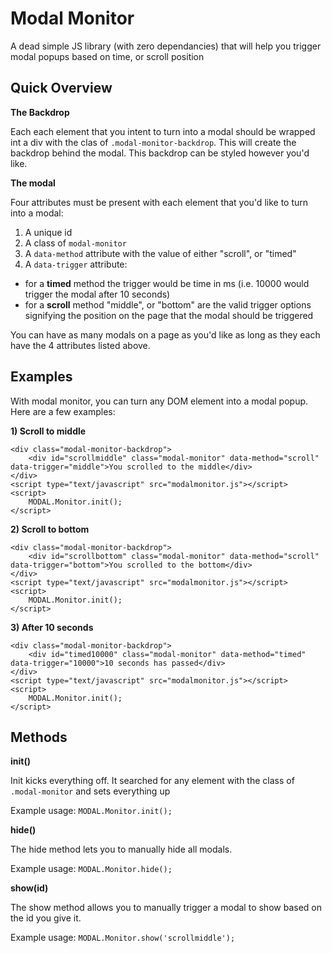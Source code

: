 # Modal Monitor
A dead simple JS library (with zero dependancies) that will help you trigger modal popups based on time, or scroll position

## Quick Overview

**The Backdrop**

Each each element that you intent to turn into a modal should be wrapped int a div with the clas of `.modal-monitor-backdrop`. This will create the backdrop behind the modal. This backdrop can be styled however you'd like.

**The modal**

Four attributes must be present with each element that you'd like to turn into a modal:

1. A unique id
2. A class of `modal-monitor`
3. A `data-method` attribute with the value of either "scroll", or "timed"
4. A `data-trigger` attribute:
  - for a **timed** method the trigger would be time in ms (i.e. 10000 would trigger the modal after 10 seconds)
  - for a **scroll** method "middle", or "bottom" are the valid trigger options signifying the position on the page that the modal should be triggered

You can have as many modals on a page as you'd like as long as they each have the 4 attributes listed above.

## Examples
With modal monitor, you can turn any DOM element into a modal popup. Here are a few examples:

**1) Scroll to middle**
```
<div class="modal-monitor-backdrop">
	<div id="scrollmiddle" class="modal-monitor" data-method="scroll" data-trigger="middle">You scrolled to the middle</div>
</div>
<script type="text/javascript" src="modalmonitor.js"></script>
<script>
	MODAL.Monitor.init();
</script>
```

**2) Scroll to bottom**
```
<div class="modal-monitor-backdrop">
	<div id="scrollbottom" class="modal-monitor" data-method="scroll" data-trigger="bottom">You scrolled to the bottom</div>
</div>
<script type="text/javascript" src="modalmonitor.js"></script>
<script>
	MODAL.Monitor.init();
</script>
```

**3) After 10 seconds**
```
<div class="modal-monitor-backdrop">
	<div id="timed10000" class="modal-monitor" data-method="timed" data-trigger="10000">10 seconds has passed</div>
</div>
<script type="text/javascript" src="modalmonitor.js"></script>
<script>
	MODAL.Monitor.init();
</script>
```

## Methods

**init()**

Init kicks everything off. It searched for any element with the class of `.modal-monitor` and sets everything up

Example usage: `MODAL.Monitor.init();`

**hide()**

The hide method lets you to manually hide all modals.

Example usage: `MODAL.Monitor.hide();`

**show(id)**

The show method allows you to manually trigger a modal to show based on the id you give it.

Example usage: `MODAL.Monitor.show('scrollmiddle');`
